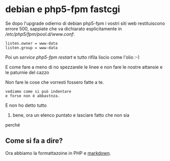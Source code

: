 # debian e php5-fpm fastcgi

Se dopo l'upgrade odierno di debian php5-fpm i vostri siti web restituiscono errore 500, sappiate che va dichiarato esplicitamente in _/etc/php5/fpm/pool.d/www.conf_:
 
    listen.owner = www-data
    listen.group = www-data

Poi un _service php5-fpm restart_ e tutto rifila liscio come l'olio :-)﻿

E come fare a meno di no spezzarele le linee e non fare le nostre attansie e le paturnie del cazzo 

Non fare le cose che vorresti fossero fatte a te. 

    vediamo come si può indentare
    e forse non è abbastnza. 
E non ho detto tutto 

1. bene, ora un elenco puntato 
  e lasciare fatto 
  che non sia 

  perché 

## Come si fa a dire?       

Ora abbiamo la formattazoine in PHP e [markdown](http://dema.tv). 

